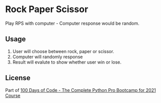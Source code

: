 # Rock Paper Scissor
Play RPS with computer - Computer response would be random.

## Usage
1. User will choose between rock, paper or scissor.
2. Computer will randomly response
3. Result will evalute to show whether user win or lose.

## License
Part of <a href="https://www.udemy.com/course/100-days-of-code/">100 Days of Code - The Complete Python Pro Bootcamp for 2021 Course</a>

